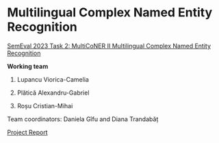# Multilingual Complex Named Entity Recognition

[SemEval 2023 Task 2: MultiCoNER II Multilingual Complex Named Entity Recognition](https://multiconer.github.io/competition)

**Working team**

1. Lupancu Viorica-Camelia

2. Plătică Alexandru-Gabriel

3. Roșu Cristian-Mihai

Team coordinators: Daniela Gîfu and Diana Trandabăț 

[Project Report](https://docs.google.com/document/d/1fAoYE5nt_TXn6KRWnuM9tCLFc6IBv9zw8qkxMGfOTlA/edit#)
